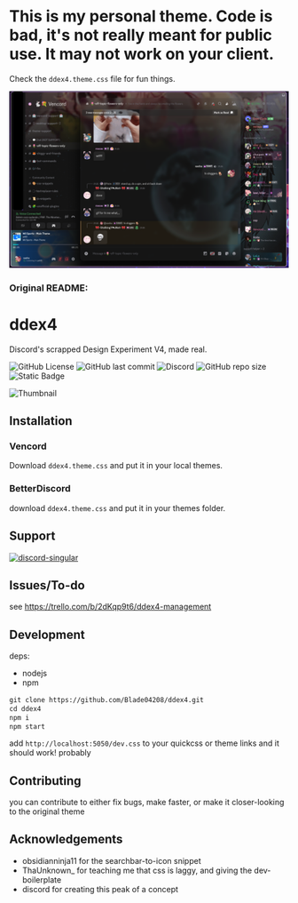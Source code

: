 # This is my personal theme. Code is bad, it's not really meant for public use. It may not work on your client.
Check the `ddex4.theme.css` file for fun things.

![thumbnail ig](/src/thumb2.png)

### Original README:

# ddex4

Discord's scrapped Design Experiment V4, made real.

![GitHub License](https://img.shields.io/github/license/blade04208/ddex4?style=flat-square)
 ![GitHub last commit](https://img.shields.io/github/last-commit/blade04208/ddex4?style=flat-square) ![Discord](https://img.shields.io/discord/1334998273437597767?style=flat-square&label=Discord) ![GitHub repo size](https://img.shields.io/github/repo-size/blade04208/ddex4?style=flat-square) ![Static Badge](https://img.shields.io/badge/skill-issue-red?style=flat-square)

![Thumbnail](/src/thumb.png)

## Installation

### Vencord

Download `ddex4.theme.css` and put it in your local themes.

   
### BetterDiscord

download `ddex4.theme.css` and put it in your themes folder.

## Support
<a href="https://discord.gg/KEcCnVuTV7"><img alt="discord-singular" height="56" src="https://cdn.jsdelivr.net/npm/@intergrav/devins-badges@3/assets/cozy/social/discord-singular_vector.svg"></a>

    
## Issues/To-do

see https://trello.com/b/2dKqp9t6/ddex4-management

## Development
deps: 
- nodejs
- npm
```
git clone https://github.com/Blade04208/ddex4.git
cd ddex4
npm i
npm start
```
add `http://localhost:5050/dev.css` to your quickcss or theme links and it should work! probably
## Contributing

you can contribute to either fix bugs, make faster, or make it closer-looking to the original theme


## Acknowledgements
 - obsidianninja11 for the searchbar-to-icon snippet
 - ThaUnknown_ for teaching me that css is laggy, and giving the dev-boilerplate
 - discord for creating this peak of a concept

